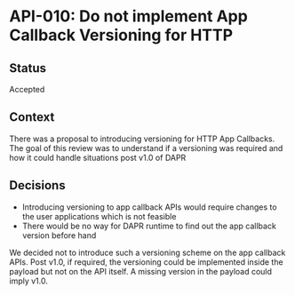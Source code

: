 # API-010: Do not implement App Callback Versioning for HTTP

## Status
Accepted

## Context
There was a proposal to introducing versioning for HTTP App Callbacks. The goal of this review was to understand if a versioning was required and how it could handle situations post v1.0 of DAPR

## Decisions

- Introducing versioning to app callback APIs would require changes to the user applications which is not feasible
- There would be no way for DAPR runtime to find out the app callback version before hand

We decided not to introduce such a versioning scheme on the app callback APIs. Post v1.0, if required, the versioning could be implemented inside the payload but not on the API itself. A missing version in the payload could imply v1.0.